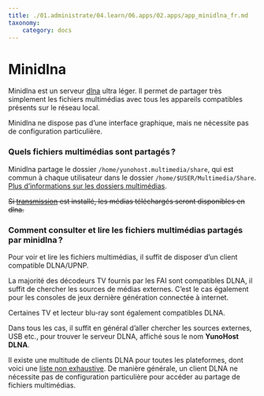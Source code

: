```yaml
---
title: ./01.administrate/04.learn/06.apps/02.apps/app_minidlna_fr.md
taxonomy:
    category: docs
---
```

# Minidlna

Minidlna est un serveur [dlna](https://fr.wikipedia.org/wiki/Digital_Living_Network_Alliance) ultra léger.
Il permet de partager très simplement les fichiers multimédias avec tous les appareils compatibles présents sur le réseau local.

Minidlna ne dispose pas d’une interface graphique, mais ne nécessite pas de configuration particulière.

### Quels fichiers multimédias sont partagés ?
Minidlna partage le dossier `/home/yunohost.multimedia/share`, qui est commun à chaque utilisateur dans le dossier `/home/$USER/Multimedia/Share`.
[Plus d’informations sur les dossiers multimédias](https://github.com/maniackcrudelis/yunohost.multimedia).

~~Si [transmission](https://github.com/Kloadut/transmission_ynh) est installé, les médias téléchargés seront disponibles en dlna.~~

### Comment consulter et lire les fichiers multimédias partagés par minidlna ?
Pour voir et lire les fichiers multimédias, il suffit de disposer d’un client compatible DLNA/UPNP.

La majorité des décodeurs TV fournis par les FAI sont compatibles DLNA, il suffit de chercher les sources de médias externes.
C’est le cas également pour les consoles de jeux dernière génération connectée à internet.

Certaines TV et lecteur blu-ray sont également compatibles DLNA.

Dans tous les cas, il suffit en général d’aller chercher les sources externes, USB etc., pour trouver le serveur DLNA, affiché sous le nom **YunoHost DLNA**.

Il existe une multitude de clients DLNA pour toutes les plateformes, dont voici une [liste non exhaustive](https://en.wikipedia.org/wiki/List_of_UPnP_AV_media_servers_and_clients#UPnP_AV_clients).
De manière générale, un client DLNA ne nécessite pas de configuration particulière pour accéder au partage de fichiers multimédias.

